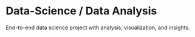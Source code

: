 # Data-Science / Data Analysis
End-to-end data science project with analysis, visualization, and insights.
